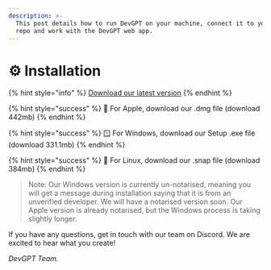 ```yaml
---
description: >-
  This post details how to run DevGPT on your machine, connect it to your local
  repo and work with the DevGPT web app.
---
```


# ⚙ Installation

{% hint style="info" %}
[Download our latest version](https://github.com/february-labs/devgpt-releases/releases)
{% endhint %}

{% hint style="success" %}
🍎 For Apple, download our .dmg file (download 442mb)&#x20;
{% endhint %}

{% hint style="success" %}
🪟 For Windows, download our Setup .exe file (download 331.1mb)&#x20;
{% endhint %}

{% hint style="success" %}
🐧 For Linux, download our .snap file (download 384mb)&#x20;
{% endhint %}

> Note: Our Windows version is currently un-notarised, meaning you will get a message during installation saying that it is from an unverified developer. We will have a notarised version soon. Our Apple version is already notarised, but the Windows process is taking slightly longer.

If you have any questions, get in touch with our team on Discord. We are excited to hear what you create!

_DevGPT Team._
